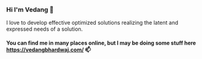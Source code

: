 ### Hi I'm Vedang 👋
I love to develop effective optimized solutions realizing the latent and expressed needs of a solution.
#### You can find me in many places online, but I may be doing some stuff here https://vedangbhardwaj.com/ 📫 
<!--
**vedang14/vedang14** is a ✨ _special_ ✨ repository because its `README.md` (this file) appears on your GitHub profile.

Here are some ideas to get you started:

- 🔭 I’m currently working on ...
- 🌱 I’m currently learning ...
- 👯 I’m looking to collaborate on ...
- 🤔 I’m looking for help with ...
- 💬 Ask me about ...
- 📫 How to reach me: ...
- 😄 Pronouns: ...
- ⚡ Fun fact: ...
-->
